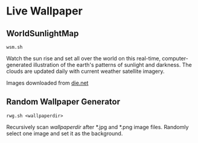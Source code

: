# Live Wallpaper

## WorldSunlightMap

```
wsm.sh
```

Watch the sun rise and set all over the world on this real-time,
computer-generated illustration of the earth's patterns of sunlight and
darkness. The clouds are updated daily with current weather satellite imagery.

Images downloaded from [die.net](http://www.die.net/earth/)

## Random Wallpaper Generator

```
rwg.sh <wallpaperdir>
```

Recursively scan _wallpaperdir_ after \*.jpg and \*.png image files. Randomly
select one image and set it as the background.
